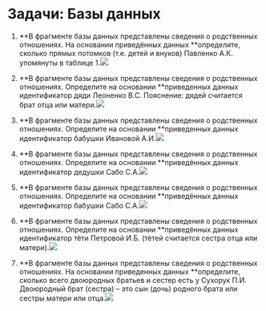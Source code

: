# Задачи: Базы данных

1. **В фрагменте базы данных представлены сведения о родственных отношениях. На основании приведённых данных **определите, сколько прямых потомков \(т.е. детей и внуков\) Павленко А.К. упомянуты в таблице 1.![](http://kpolyakov.spb.ru/cms/images/4.gif)

2. **В фрагменте базы данных представлены сведения о родственных отношениях. Определите на основании **приведенных данных идентификатор дяди Леоненко В.С. Пояснение: дядей считается брат отца или матери.![](http://kpolyakov.spb.ru/cms/images/93.gif)

3. **В фрагменте базы данных представлены сведения о родственных отношениях. Определите на основании **приведенных данных идентификатор бабушки Ивановой А.И.![](http://kpolyakov.spb.ru/cms/images/94.gif)

4. **В фрагменте базы данных представлены сведения о родственных отношениях. Определите на основании **приведённых данных идентификатор дедушки Сабо С.А.![](http://kpolyakov.spb.ru/cms/images/95.gif)

5. **В фрагменте базы данных представлены сведения о родственных отношениях. Определите на основании **приведённых данных идентификатор бабушки Сабо С.А.![](http://kpolyakov.spb.ru/cms/images/95.gif)

6. **В фрагменте базы данных представлены сведения о родственных отношениях. Определите на основании **приведённых данных идентификатор тёти Петровой И.Б. \(тётей считается сестра отца или матери\).![](http://kpolyakov.spb.ru/cms/images/97.gif)

7. **В фрагменте базы данных представлены сведения о родственных отношениях. На основании приведенных данных **определите, сколько всего двоюродных братьев и сестер есть у Сухорук П.И. Двоюродный брат \(сестра\) – это сын \(дочь\) родного брата или сестры матери или отца.![](http://kpolyakov.spb.ru/cms/images/99.gif)



